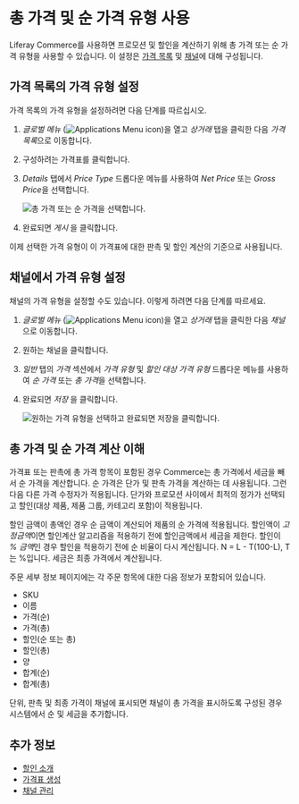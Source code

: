 # 총 가격 및 순 가격 유형 사용

Liferay Commerce를 사용하면 프로모션 및 할인을 계산하기 위해 총 가격 또는 순 가격 유형을 사용할 수 있습니다. 이 설정은 [가격 목록](./creating-a-price-list.md) 및 [채널](../store-management/channels/introduction-to-channels.md)에 대해 구성됩니다.

## 가격 목록의 가격 유형 설정

가격 목록의 가격 유형을 설정하려면 다음 단계를 따르십시오.

1. *글로벌 메뉴* (![Applications Menu icon](../images/icon-applications-menu.png))을 열고 *상거래* 탭을 클릭한 다음 *가격 목록*으로 이동합니다.

1. 구성하려는 가격표를 클릭합니다.

1. *Details* 탭에서 *Price Type* 드롭다운 메뉴를 사용하여 *Net Price* 또는 *Gross Price*을 선택합니다.

    ![총 가격 또는 순 가격을 선택합니다.](./using-gross-and-net-price-types/images/01.png)

1. 완료되면 *게시* 을 클릭합니다.

이제 선택한 가격 유형이 이 가격표에 대한 판촉 및 할인 계산의 기준으로 사용됩니다.

## 채널에서 가격 유형 설정

채널의 가격 유형을 설정할 수도 있습니다. 이렇게 하려면 다음 단계를 따르세요.

1. *글로벌 메뉴* (![Applications Menu icon](../images/icon-applications-menu.png))을 열고 *상거래* 탭을 클릭한 다음 *채널*으로 이동합니다.

1. 원하는 채널을 클릭합니다.

1. *일반* 탭의 *가격* 섹션에서 *가격 유형* 및 *할인 대상 가격 유형* 드롭다운 메뉴를 사용하여 *순 가격* 또는 *총 가격*을 선택합니다.

1. 완료되면 *저장* 을 클릭합니다.

    ![원하는 가격 유형을 선택하고 완료되면 저장을 클릭합니다.](./using-gross-and-net-price-types/images/03.png)

## 총 가격 및 순 가격 계산 이해

가격표 또는 판촉에 총 가격 항목이 포함된 경우 Commerce는 총 가격에서 세금을 빼서 순 가격을 계산합니다. 순 가격은 단가 및 판촉 가격을 계산하는 데 사용됩니다. 그런 다음 다른 가격 수정자가 적용됩니다. 단가와 프로모션 사이에서 최적의 정가가 선택되고 할인(대상 제품, 제품 그룹, 카테고리 포함)이 적용됩니다.

할인 금액이 총액인 경우 순 금액이 계산되어 제품의 순 가격에 적용됩니다. 할인액이 *고정금액*이면 할인계산 알고리즘을 적용하기 전에 할인금액에서 세금을 제한다. 할인이 *% 금액*인 경우 할인을 적용하기 전에 순 비율이 다시 계산됩니다. N = L - T(100-L), T는 %입니다. 세금은 최종 가격에서 계산됩니다.

주문 세부 정보 페이지에는 각 주문 항목에 대한 다음 정보가 포함되어 있습니다.

* SKU
* 이름
* 가격(순)
* 가격(총)
* 할인(순 또는 총)
* 할인(총)
* 양
* 합계(순)
* 합계(총)

단위, 판촉 및 최종 가격이 채널에 표시되면 채널이 총 가격을 표시하도록 구성된 경우 시스템에서 순 및 세금을 추가합니다.

## 추가 정보

* [할인 소개](./promoting-products/introduction-to-discounts.md)
* [가격표 생성](./creating-a-price-list.md)
* [채널 관리](../store-management/channels/managing-channels.md)
